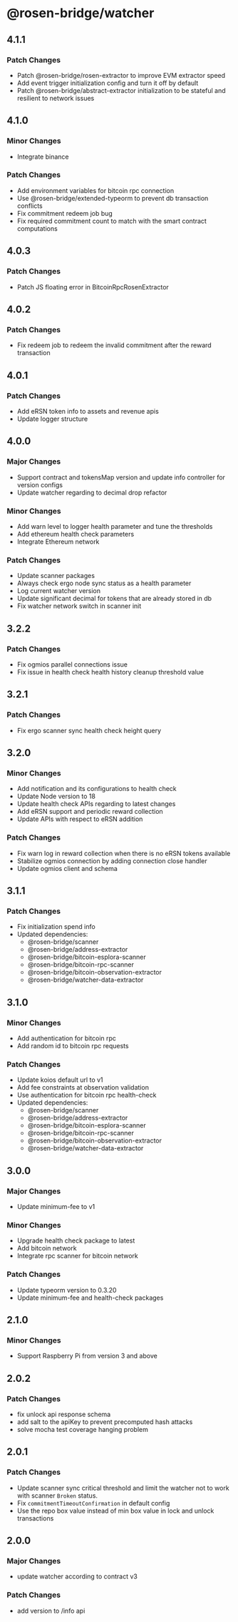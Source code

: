 # @rosen-bridge/watcher

## 4.1.1

### Patch Changes

- Patch @rosen-bridge/rosen-extractor to improve EVM extractor speed
- Add event trigger initialization config and turn it off by default
- Patch @rosen-bridge/abstract-extractor initialization to be stateful and resilient to network issues

## 4.1.0

### Minor Changes

- Integrate binance

### Patch Changes

- Add environment variables for bitcoin rpc connection
- Use @rosen-bridge/extended-typeorm to prevent db transaction conflicts
- Fix commitment redeem job bug
- Fix required commitment count to match with the smart contract computations

## 4.0.3

### Patch Changes

- Patch JS floating error in BitcoinRpcRosenExtractor

## 4.0.2

### Patch Changes

- Fix redeem job to redeem the invalid commitment after the reward transaction

## 4.0.1

### Patch Changes

- Add eRSN token info to assets and revenue apis
- Update logger structure

## 4.0.0

### Major Changes

- Support contract and tokensMap version and update info controller for version configs
- Update watcher regarding to decimal drop refactor

### Minor Changes

- Add warn level to logger health parameter and tune the thresholds
- Add ethereum health check parameters
- Integrate Ethereum network

### Patch Changes

- Update scanner packages
- Always check ergo node sync status as a health parameter
- Log current watcher version
- Update significant decimal for tokens that are already stored in db
- Fix watcher network switch in scanner init

## 3.2.2

### Patch Changes

- Fix ogmios parallel connections issue
- Fix issue in health check health history cleanup threshold value

## 3.2.1

### Patch Changes

- Fix ergo scanner sync health check height query

## 3.2.0

### Minor Changes

- Add notification and its configurations to health check
- Update Node version to 18
- Update health check APIs regarding to latest changes
- Add eRSN support and periodic reward collection
- Update APIs with respect to eRSN addition

### Patch Changes

- Fix warn log in reward collection when there is no eRSN tokens available
- Stabilize ogmios connection by adding connection close handler
- Update ogmios client and schema

## 3.1.1

### Patch Changes

- Fix initialization spend info
- Updated dependencies:
  - @rosen-bridge/scanner
  - @rosen-bridge/address-extractor
  - @rosen-bridge/bitcoin-esplora-scanner
  - @rosen-bridge/bitcoin-rpc-scanner
  - @rosen-bridge/bitcoin-observation-extractor
  - @rosen-bridge/watcher-data-extractor

## 3.1.0

### Minor Changes

- Add authentication for bitcoin rpc
- Add random id to bitcoin rpc requests

### Patch Changes

- Update koios default url to v1
- Add fee constraints at observation validation
- Use authentication for bitcoin rpc health-check
- Updated dependencies:
  - @rosen-bridge/scanner
  - @rosen-bridge/address-extractor
  - @rosen-bridge/bitcoin-esplora-scanner
  - @rosen-bridge/bitcoin-rpc-scanner
  - @rosen-bridge/bitcoin-observation-extractor
  - @rosen-bridge/watcher-data-extractor

## 3.0.0

### Major Changes

- Update minimum-fee to v1

### Minor Changes

- Upgrade health check package to latest
- Add bitcoin network
- Integrate rpc scanner for bitcoin network

### Patch Changes

- Update typeorm version to 0.3.20
- Update minimum-fee and health-check packages

## 2.1.0

### Minor Changes

- Support Raspberry Pi from version 3 and above

## 2.0.2

### Patch Changes

- fix unlock api response schema
- add salt to the apiKey to prevent precomputed hash attacks
- solve mocha test coverage hanging problem

## 2.0.1

### Patch Changes

- Update scanner sync critical threshold and limit the watcher not to work with scanner `Broken` status.
- Fix `commitmentTimeoutConfirmation` in default config
- Use the repo box value instead of min box value in lock and unlock transactions

## 2.0.0

### Major Changes

- update watcher according to contract v3

### Patch Changes

- add version to /info api
